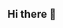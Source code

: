 ## Hi there 👋

<!--
**Astro-Syn/Astro-Syn** is a ✨ _special_ ✨ repository because its `README.md` (this file) appears on your GitHub profile.

# Hi, I’m Kelsey 

I’m a frontend developer specializing in **React, JavaScript, TypeScript, and CSS**.  
I’m passionate about building clean, intuitive user interfaces and bringing creative ideas to life through code.  

I’m always excited to collaborate on innovative projects and turn concepts into polished, user-friendly experiences.  

**Let’s connect:** [kelseyamyb@gmail.com](mailto:kelseyamyb@gmail.com)


Here are some ideas to get you started:

